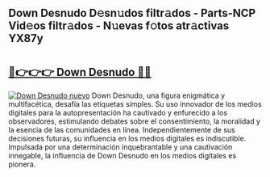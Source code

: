 ## Down Desnudo D𝚎sn𝚞dos filtr𝚊dos - Parts-NCP Vid𝚎os filtr𝚊dos - N𝚞evas f𝚘tos atr𝚊ctivas YX87y

# <h2><a href="http://mb5ogio.tromn.icu/?c=Down+Desnudo">🔗👉👉👉 Down Desnudo 🔗🔗</a></h2>

[![Down Desnudo nuevo](https://i.imgur.com/pEAQMta.gif)](http://mb5ogio.tromn.icu/?c=Down+Desnudo)
Down Desnudo, una figura enigmática y multifacética, desafía las etiquetas simples. Su uso innovador de los medios digitales para la autopresentación ha cautivado y enfurecido a los observadores, estimulando debates sobre el consentimiento, la moralidad y la esencia de las comunidades en línea. Independientemente de sus decisiones futuras, su influencia en los medios digitales es indiscutible. Impulsada por una determinación inquebrantable y una cautivación innegable, la influencia de Down Desnudo en los medios digitales es pionera.
